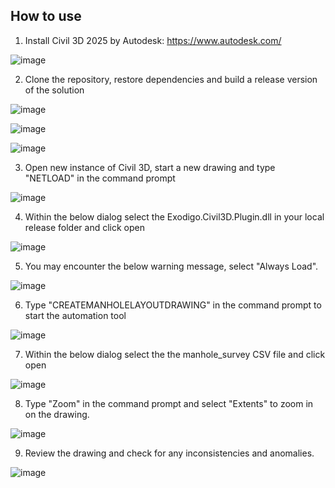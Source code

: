 ## How to use

1) Install Civil 3D 2025 by Autodesk: https://www.autodesk.com/

![image](https://github.com/user-attachments/assets/13d4ae46-aef3-4e62-8177-476b5088a24b)

2) Clone the repository, restore dependencies and build a release version of the solution

![image](https://github.com/user-attachments/assets/9700a375-041f-4ab5-a3d0-9a942b846231)

![image](https://github.com/user-attachments/assets/5f7d635c-3807-4c34-92b5-3a264f7bc1d9)

![image](https://github.com/user-attachments/assets/e991189a-c2bc-458a-be5a-a3333e1e154e)

3) Open new instance of Civil 3D, start a new drawing and type "NETLOAD" in the command prompt

![image](https://github.com/user-attachments/assets/0343b033-c9a3-483c-98b2-26b9057779a2)

4) Within the below dialog select the Exodigo.Civil3D.Plugin.dll in your local release folder and click open

![image](https://github.com/user-attachments/assets/d8982516-3129-4c7a-9dce-031f0a4291db)

5) You may encounter the below warning message, select "Always Load".

![image](https://github.com/user-attachments/assets/80641e31-0bab-4cf7-b521-faea2525e7ae)

6) Type "CREATEMANHOLELAYOUTDRAWING" in the command prompt to start the automation tool

![image](https://github.com/user-attachments/assets/1279e360-d7da-45f5-8fb4-11e6778c1837)

7) Within the below dialog select the the manhole_survey CSV file and click open 

![image](https://github.com/user-attachments/assets/bc0da181-119a-47e2-b3cf-a6958f257aaf)

8) Type "Zoom" in the command prompt and select "Extents" to zoom in on the drawing.

![image](https://github.com/user-attachments/assets/9318a9d5-1be8-40c7-aff4-8d36afeafc33)

9) Review the drawing and check for any inconsistencies and anomalies.

![image](https://github.com/user-attachments/assets/a28a9873-cd61-4307-9bb8-c97cdfb34aae)


